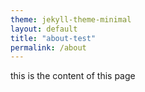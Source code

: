 ```yaml
---
theme: jekyll-theme-minimal
layout: default
title: "about-test"
permalink: /about
---
```


this is the content of this page
